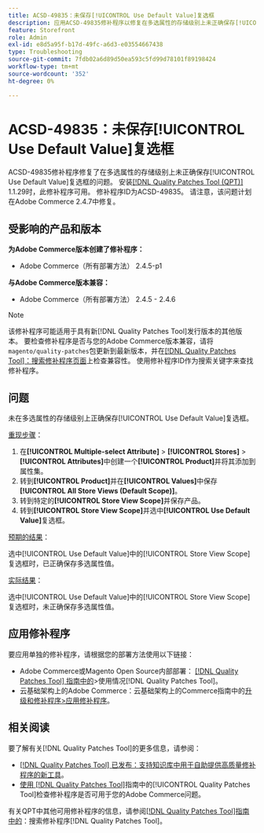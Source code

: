 ```yaml
---
title: ACSD-49835：未保存[!UICONTROL Use Default Value]复选框
description: 应用ACSD-49835修补程序以修复在多选属性的存储级别上未正确保存[!UICONTROL Use Default Value]复选框的Adobe Commerce问题。
feature: Storefront
role: Admin
exl-id: e8d5a95f-b17d-49fc-a6d3-e03554667438
type: Troubleshooting
source-git-commit: 7fdb02a6d89d50ea593c5fd99d78101f89198424
workflow-type: tm+mt
source-wordcount: '352'
ht-degree: 0%

---
```


# ACSD-49835：未保存[!UICONTROL Use Default Value]复选框

ACSD-49835修补程序修复了在多选属性的存储级别上未正确保存[!UICONTROL Use Default Value]复选框的问题。 安装[[!DNL Quality Patches Tool (QPT)]](https://experienceleague.adobe.com/zh-hans/docs/commerce-operations/tools/quality-patches-tool/quality-patches-tool-to-self-serve-quality-patches) 1.1.29时，此修补程序可用。 修补程序ID为ACSD-49835。 请注意，该问题计划在Adobe Commerce 2.4.7中修复。

## 受影响的产品和版本

**为Adobe Commerce版本创建了修补程序：**

* Adobe Commerce（所有部署方法） 2.4.5-p1

**与Adobe Commerce版本兼容：**

* Adobe Commerce（所有部署方法） 2.4.5 - 2.4.6

>[!NOTE]
>
>该修补程序可能适用于具有新[!DNL Quality Patches Tool]发行版本的其他版本。 要检查修补程序是否与您的Adobe Commerce版本兼容，请将`magento/quality-patches`包更新到最新版本，并在[[!DNL Quality Patches Tool]：搜索修补程序页面](https://experienceleague.adobe.com/tools/commerce-quality-patches/index.html?lang=zh-Hans)上检查兼容性。 使用修补程序ID作为搜索关键字来查找修补程序。

## 问题

未在多选属性的存储级别上正确保存[!UICONTROL Use Default Value]复选框。

<u>重现步骤</u>：

1. 在&#x200B;**[!UICONTROL Multiple-select Attribute]** > **[!UICONTROL Stores]** > **[!UICONTROL Attributes]**&#x200B;中创建一个&#x200B;**[!UICONTROL Product]**&#x200B;并将其添加到属性集。
1. 转到&#x200B;**[!UICONTROL Product]**&#x200B;并在&#x200B;**[!UICONTROL Values]**&#x200B;中保存&#x200B;**[!UICONTROL All Store Views (Default Scope)]**。
1. 转到特定的&#x200B;**[!UICONTROL Store View Scope]**&#x200B;并保存产品。
1. 转到&#x200B;**[!UICONTROL Store View Scope]**&#x200B;并选中&#x200B;**[!UICONTROL Use Default Value]**&#x200B;复选框。

<u>预期的结果</u>：

选中[!UICONTROL Use Default Value]中的[!UICONTROL Store View Scope]复选框时，已正确保存多选属性值。

<u>实际结果</u>：

选中[!UICONTROL Use Default Value]中的[!UICONTROL Store View Scope]复选框时，未正确保存多选属性值。

## 应用修补程序

要应用单独的修补程序，请根据您的部署方法使用以下链接：

* Adobe Commerce或Magento Open Source内部部署： [[!DNL Quality Patches Tool] 指南中的](/help/tools/quality-patches-tool/usage.md)>使用情况[!DNL Quality Patches Tool]。
* 云基础架构上的Adobe Commerce：云基础架构上的Commerce指南中的[升级和修补程序>应用修补程序](https://experienceleague.adobe.com/docs/commerce-cloud-service/user-guide/develop/upgrade/apply-patches.html?lang=zh-Hans)。

## 相关阅读

要了解有关[!DNL Quality Patches Tool]的更多信息，请参阅：

* [[!DNL Quality Patches Tool] 已发布：支持知识库中用于自助提供高质量修补程序的新工具](https://experienceleague.adobe.com/zh-hans/docs/commerce-operations/tools/quality-patches-tool/quality-patches-tool-to-self-serve-quality-patches)。
* [使用 [!DNL Quality Patches Tool]](/help/tools/quality-patches-tool/patches-available-in-qpt/check-patch-for-magento-issue-with-magento-quality-patches.md)指南中的[!UICONTROL Quality Patches Tool]检查修补程序是否可用于您的Adobe Commerce问题。


有关QPT中其他可用修补程序的信息，请参阅[[!DNL Quality Patches Tool]指南中的](https://experienceleague.adobe.com/tools/commerce-quality-patches/index.html?lang=zh-Hans)：搜索修补程序[!DNL Quality Patches Tool]。
